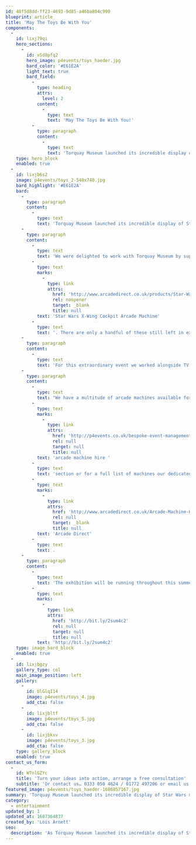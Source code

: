 ```yaml
---
id: 48f5d8dd-ff23-4693-9d85-a46ba804c990
blueprint: article
title: 'May The Toys Be With You'
components:
  -
    id: lixj79qi
    hero_sections:
      -
        id: vSd8pfq2
        hero_image: p4events/toys_haeder.jpg
        bard_color: '#E61E2A'
        light_text: true
        bard_field:
          -
            type: heading
            attrs:
              level: 2
            content:
              -
                type: text
                text: 'May The Toys Be With You!'
          -
            type: paragraph
            content:
              -
                type: text
                text: 'Torquay Museum launched its incredible display of Star Wars memorabilia with an amazing exhibition showing its toys, posters and real life replicas of many of the characters, including R2D2, Darth Vader and Yoda.'
    type: hero_block
    enabled: true
  -
    id: lixjb6s2
    image: p4events/toys_2-540x740.jpg
    bard_highlight: '#E61E2A'
    bard:
      -
        type: paragraph
        content:
          -
            type: text
            text: 'Torquay Museum launched its incredible display of Star Wars memorabilia with an amazing exhibition showing its toys, posters and real life replicas of many of the characters, including R2D2, Darth Vader and Yoda.'
      -
        type: paragraph
        content:
          -
            type: text
            text: 'We were delighted to work with Torquay Museum by supplying a rare '
          -
            type: text
            marks:
              -
                type: link
                attrs:
                  href: 'http://www.arcadedirect.co.uk/products/Star-Wars-XWing-Sit-Down-Arcade-Machine.html'
                  rel: noopener
                  target: _blank
                  title: null
            text: 'Star Wars X-Wing Cockpit Arcade Machine'
          -
            type: text
            text: '. There are only a handful of these still left in existence and we currently have three! The machine went down a storm at the event, leaving many fans feeling the force.'
      -
        type: paragraph
        content:
          -
            type: text
            text: 'For this extraordinary event we worked alongside TV Presenter and Entrepreneur, Jonathan Thompson, who is the owner of many retro Star Wars arcade machines, his collection is one of the largest and most valuable in Europe.'
      -
        type: paragraph
        content:
          -
            type: text
            text: "We have a multitude of arcade machines available for hire or long-term loan, for more information on our Star Wars arcade machines along with\_many other machines please check out our "
          -
            type: text
            marks:
              -
                type: link
                attrs:
                  href: 'http://p4events.co.uk/bespoke-event-management/event-entertainment/arcade-machine-hire/'
                  rel: null
                  target: null
                  title: null
            text: 'arcade machine hire '
          -
            type: text
            text: 'section or for a full list of machines our dedicated hire site '
          -
            type: text
            marks:
              -
                type: link
                attrs:
                  href: 'http://www.arcadedirect.co.uk/Arcade-Machine-Hire.html'
                  rel: null
                  target: _blank
                  title: null
            text: 'Arcade Direct'
          -
            type: text
            text: .
      -
        type: paragraph
        content:
          -
            type: text
            text: 'The exhibition will be running throughout this summer, for more information visit > '
          -
            type: text
            marks:
              -
                type: link
                attrs:
                  href: 'http://bit.ly/2sum4c2'
                  rel: null
                  target: null
                  title: null
            text: 'http://bit.ly/2sum4c2'
    type: image_bard_block
    enabled: true
  -
    id: lixjbgzy
    gallery_type: col
    main_image_position: left
    gallery:
      -
        id: UlGlqI14
        image: p4events/toys_4.jpg
        add_cta: false
      -
        id: lixjbltf
        image: p4events/toys_5.jpg
        add_cta: false
      -
        id: lixjbkxv
        image: p4events/toys_3.jpg
        add_cta: false
    type: gallery_block
    enabled: true
contact_us_form:
  -
    id: WTnlGZYc
    title: 'Turn your ideas into action, arrange a free consultation'
    subtitle: 'Or contact us… 0333 050 4624 / 01772 497206 or email us: info@p4events.co.uk'
featured_image: p4events/toys_haeder-1686857167.jpg
summary: 'Torquay Museum launched its incredible display of Star Wars memorabilia with an amazing exhibition showing its toys, posters and real life replicas of many of the characters, including R2D2, Darth Vader and Yoda.'
category:
  - entertainment
updated_by: 1
updated_at: 1687364837
created_by: 'Lois Arnett'
seo:
  description: 'As Torquay Museum launched its incredible display of Star Wars memorabilia with an amazing exhibition showcasing its toys, posters and real life replicas of many of the most popular characters, we were delighted to supply one of our rare Star Wars X-Wing Cockpit arcade machines, one of only a handful remaining!'
---
```

